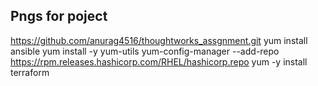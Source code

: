 ## Pngs for poject
https://github.com/anurag4516/thoughtworks_assgnment.git
yum install ansible
yum install -y yum-utils
yum-config-manager --add-repo https://rpm.releases.hashicorp.com/RHEL/hashicorp.repo
yum -y install terraform


